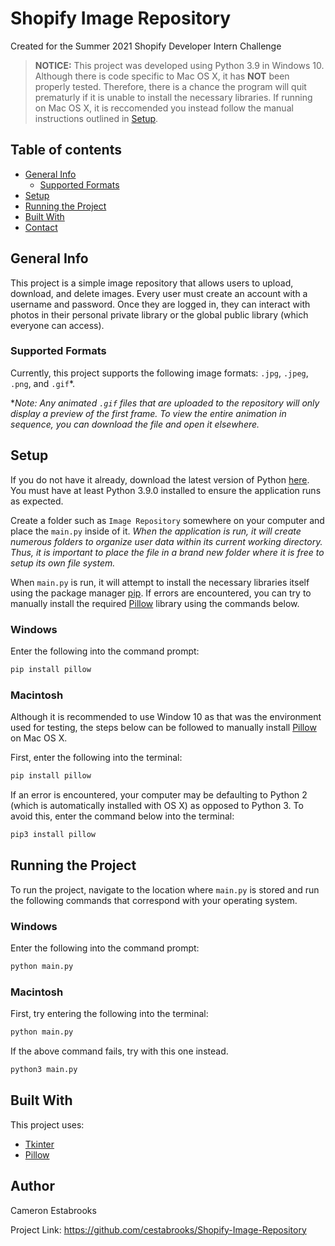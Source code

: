 # Shopify Image Repository
Created for the Summer 2021 Shopify Developer Intern Challenge

> **NOTICE:** This project was developed using Python 3.9 in Windows 10. Although there is code specific to Mac OS X, it has **NOT** been properly tested. Therefore, there is a chance the program will quit prematurly if it is unable to install the necessary libraries. If running on Mac OS X, it is reccomended you instead follow the manual instructions outlined in [Setup](#setup).



## Table of contents
* [General Info](#general-info)
	* [Supported Formats](#supported-formats)
* [Setup](#setup)
* [Running the Project](#running-the-project)
* [Built With](#built-with)
* [Contact](#contact)

## General Info
This project is a simple image repository that allows users to upload, download, and delete images. Every user must create an account with a username and password. Once they are logged in, they can interact with photos in their personal private library or the global public library (which everyone can access).
### Supported Formats
Currently, this project supports the following image formats: `.jpg`, `.jpeg`, `.png`, and `.gif`*.

**Note: Any animated `.gif` files that are uploaded to the repository will only display a preview of the first frame. To view the entire animation in sequence, you can download the file and open it elsewhere.*
	


## Setup
If you do not have it already, download the latest version of Python [here](https://www.python.org/downloads/). You must have at least Python 3.9.0 installed to ensure the application runs as expected.

Create a folder such as `Image Repository` somewhere on your computer and place the `main.py` inside of it. *When the application is run, it will create numerous folders to organize user data within its current working directory. Thus, it is important to place the file in a brand new folder where it is free to setup its own file system.*


When `main.py` is run, it will attempt to install the necessary libraries itself using the package manager [pip](https://pip.pypa.io/en/stable/). If errors are encountered, you can try to manually install the required [Pillow](https://python-pillow.org/) library using the commands below.

### Windows
Enter the following into the command prompt:
```bash
pip install pillow
```

### Macintosh
Although it is recommended to use Window 10 as that was the environment used for testing, the steps below can be followed to manually install [Pillow](https://python-pillow.org/) on Mac OS X.

First, enter the following into the terminal:
```bash
pip install pillow
```

If an error is encountered, your computer may be defaulting to Python 2 (which is automatically installed with OS X) as opposed to Python 3. To avoid this, enter the command below into the terminal:
```bash
pip3 install pillow
```



## Running the Project
To run the project, navigate to the location where `main.py` is stored and run the following commands that correspond with your operating system.

### Windows
Enter the following into the command prompt:
```bash
python main.py
```

### Macintosh
First, try entering the following into the terminal:
```bash
python main.py
```

If the above command fails, try with this one instead.
```bash
python3 main.py
```



## Built With
This project uses:
* [Tkinter](https://docs.python.org/3/library/tkinter.html)
* [Pillow](https://python-pillow.org/)


## Author
Cameron Estabrooks

Project Link: https://github.com/cestabrooks/Shopify-Image-Repository
